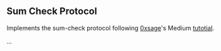 ## Sum Check Protocol

Implements the sum-check protocol following [0xsage](https://medium.com/@0xsage)'s Medium [tutotial](https://medium.com/yearofzk/rust-guide-sum-check-protocol-18ceb8affdb2).

...